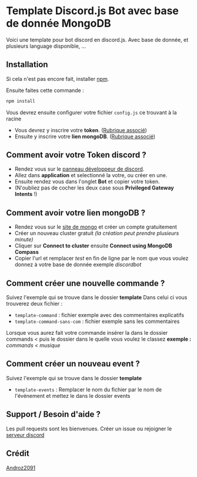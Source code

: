 # Template Discord.js Bot avec base de donnée MongoDB

Voici une template pour bot discord en discord.js. Avec base de donnée, et plusieurs language disponible, ...

## Installation

Si cela n'est pas encore fait, installer [npm](https://nodejs.org/fr/).

Ensuite faites cette commande :
```javascript
npm install
```
Vous devrez ensuite configurer votre fichier `config.js` ce trouvant à la racine
- Vous devrez y inscrire votre **token**. ([Rubrique associé](https://github.com/TheHuman00/Template-discord-js-bot#comment-avoir-votre-token-discord-))
- Ensuite y inscrire votre **lien mongoDB**. ([Rubrique associé](https://github.com/TheHuman00/Template-discord-js-bot#comment-avoir-votre-lien-mongodb-))

## Comment avoir votre Token discord ?

- Rendez vous sur le [panneau développeur de discord](https://discord.com/developers/applications).
- Allez dans **application** et selectionné la votre, ou créer en une.
- Ensuite rendez vous dans l'onglet **Bot** et copier votre token.
- (N'oubliez pas de cocher les deux case sous **Privileged Gateway Intents** !)

## Comment avoir votre lien mongoDB ?

- Rendez vous sur le [site de mongo](https://www.mongodb.com/cloud/atlas) et créer un compte gratuitement
- Créer un nouveau cluster gratuit *(la création peut prendre plusieurs minute)*
- Cliquer sur **Connect to cluster** ensuite **Connect using MongoDB Compass**
- Copier l'url et remplacer *test* en fin de ligne par le nom que vous voulez donnez à votre base de donnée exemple *discordbot*

## Comment créer une nouvelle commande ?

Suivez l'exemple qui se trouve dans le dossier **template**
Dans celui ci vous trouverez deux fichier : 
- `template-command` : fichier exemple avec des commentaires explicatifs
- `template-command-sans-com` : fichier exemple sans les commentaires

Lorsque vous aurez fait votre commande insérer la dans le dossier commands < puis le dossier dans le quelle vous voulez le classez __exemple :__ *commands < musique*

## Comment créer un nouveau event ?

Suivez l'exemple qui se trouve dans le dossier **template**
- `template-events` : Remplacer le nom du fichier par le nom de l'événement et mettez le dans le dossier events

## Support / Besoin d'aide ?
Les pull requests sont les bienvenues. Créer un issue ou rejoigner le [serveur discord](https://discord.gg/QU5mKFC)

## Crédit
[Androz2091](https://github.com/Androz2091/)